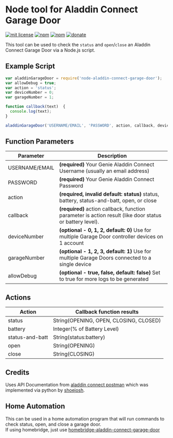 # Node tool for Aladdin Connect Garage Door
[![mit license](https://badgen.net/badge/license/MIT/red)](https://github.com/apexad/homebridge-mysmartblinds-bridge/blob/master/LICENSE)
[![npm](https://badgen.net/npm/v/node-aladdin-connect-garage-door)](https://www.npmjs.com/package/node-aladdin-connect-garage-door)
[![npm](https://badgen.net/npm/dt/node-aladdin-connect-garage-door)](https://www.npmjs.com/package/node-aladdin-connect-garage-door)
[![donate](https://badgen.net/badge/donate/paypal/91BE09)](https://www.paypal.com/cgi-bin/webscr?cmd=_s-xclick&hosted_button_id=JS2VTL89E6VZ4&source=url)

This tool can be used to check the `status` and `open`/`close` an Aladdin Connect Garage Door via a Node.js script.

## Example Script
```javascript
var aladdinGarageDoor = require('node-aladdin-connect-garage-door');
var allowDebug = true;
var action = 'status';
var deviceNumber = 0;
var garageNumber = 1;

function callback(text)  {
  console.log(text);
}

aladdinGarageDoor('USERNAME/EMAIL', 'PASSWORD', action, callback, deviceNumber, garageNumber, allowDebug);
```

## Function Parameters
Parameter       | Description
----------------|------------
USERNAME/EMAIL  | **(required)** Your Genie Aladdin Connect Username (usually an email address)
PASSWORD        | **(required)** Your Genie Aladdin Connect Password
action          | **(required, invalid default: status)** status, battery, status-and-batt, open, or close
callback        | **(required)** action callback, function parameter is action result (like door status or battery level).
deviceNumber    | **(optional - 0, 1, 2, default: 0)** Use for multiple Garage Door controller devices on 1 account
garageNumber    | **(optional - 1, 2, 3, default: 1)** Use for multiple Garage Doors connected to a single device
allowDebug      | **(optional - true, false, default: false)** Set to true for more logs to be generated

## Actions
Action          | Callback function results
----------------|--------------------------
status          | String(OPENING, OPEN, CLOSING, CLOSED)
battery         | Integer(% of Battery Level)
status-and-batt | String(status:battery)
open            | String(OPENING)
close           | String(CLOSING)

## Credits
Uses API Documentation from  [aladdin connect postman](https://documenter.getpostman.com/view/5856894/RzZAjHxV) which was implemented via python by [shoejosh](https://github.com/shoejosh/aladdin-connect).

## Home Automation
This can be used in a home automation program that will run commands to check status, open, and close a garage door.  
If using homebridge, just use [homebridge-aladdin-connect-garage-door](https://github.com/iAnatoly/homebridge-aladdin-connect-garage-door)
